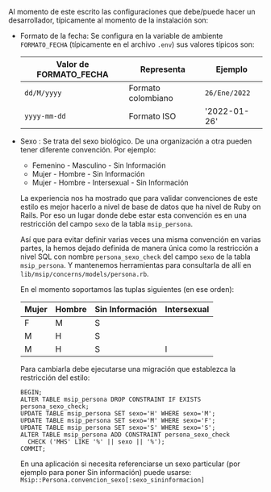 
Al momento de este escrito las configuraciones que debe/puede
hacer un desarrollador, típicamente al momento de la instalación son:


* Formato de la fecha: Se configura en la variable de ambiente
  `FORMATO_FECHA` (típicamente en el archivo `.env`) sus valores típicos
  son:

  | Valor de FORMATO_FECHA | Representa | Ejemplo |
  |---|---|---|
  | `dd/M/yyyy`  | Formato colombiano | `26/Ene/2022` |
  | `yyyy-mm-dd` | Formato ISO | '2022-01-26' |

* Sexo : Se trata del sexo biológico. De una organización a otra pueden 
  tener diferente convención.  Por ejemplo:
  * Femenino - Masculino - Sin Información
  * Mujer - Hombre - Sin Información
  * Mujer - Hombre - Intersexual - Sin Información

  La experiencia nos ha mostrado que para validar convenciones de este estilo
  es mejor hacerlo a nivel de base de datos que ha nivel de Ruby on Rails.
  Por eso un lugar donde debe estar esta convención es en una restricción 
  del campo `sexo` de la tabla `msip_persona`.

  Así que para evitar definir varias veces una misma convención en 
  varias partes, la hemos dejado definida de manera única como la 
  restricción a nivel SQL con nombre `persona_sexo_check` del campo `sexo` 
  de la tabla `msip_persona`.  Y mantenemos herramientas para consultarla 
  de allí en `lib/msip/concerns/models/persona.rb`.

  En el momento soportamos las tuplas siguientes (en ese orden):

  | Mujer | Hombre | Sin Información | Intersexual |
  |---|---|---|---|
  | F | M | S | |
  | M | H | S | |
  | M | H | S | I |

  Para cambiarla debe ejecutarse una migración que establezca la
  restricción del estilo:
  ```
  BEGIN;
  ALTER TABLE msip_persona DROP CONSTRAINT IF EXISTS persona_sexo_check;
  UPDATE TABLE msip_persona SET sexo='H' WHERE sexo='M'; 
  UPDATE TABLE msip_persona SET sexo='M' WHERE sexo='F';
  UPDATE TABLE msip_persona SET sexo='S' WHERE sexo='S';
  ALTER TABLE msip_persona ADD CONSTRAINT persona_sexo_check
    CHECK ('MHS' LIKE '%' || sexo || '%');
  COMMIT;
  ```
  En una aplicación si necesita referenciarse un sexo particular (por ejemplo
  para poner Sin información) puede usarse:
  `Msip::Persona.convencion_sexo[:sexo_sininformacion]`

